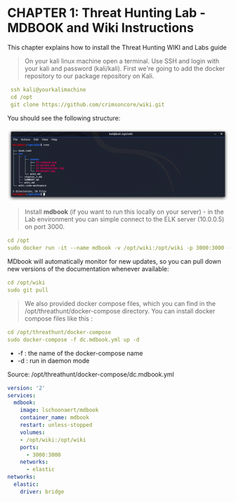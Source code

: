 CHAPTER 1: Threat Hunting Lab - MDBOOK and Wiki Instructions
====

This chapter explains how to install the Threat Hunting WIKI and Labs guide

> On your kali linux machine open a terminal. Use SSH and login with your kali and password (kali/kali). First we're going to add the docker repository to our package repository on Kali.

```yml
 ssh kali@yourkalimachine
 cd /opt
 git clone https://github.com/crimsoncore/wiki.git
```
You should see the following structure:

![Screenshot command](./0/assets/01-gitclonewiki.jpg)

> Install **mdbook** (if you want to run this locally on your server) - in the Lab environment you can simple connect to the ELK server (10.0.0.5) on port 3000.
> 
```yml
cd /opt
sudo docker run -it --name mdbook -v /opt/wiki:/opt/wiki -p 3000:3000 -p 3001:3001 lschoonaert/mdbook
```

MDbook will automatically monitor for new updates, so you can pull down new versions of the documentation whenever available:

```yml
cd /opt/wiki
sudo git pull
```

> We also provided docker compose files, which you can find in the /opt/threathunt/docker-compose directory. You can install docker compose files like this :

```yml
cd /opt/threathunt/docker-compose
sudo docker-compose -f dc.mdbook.yml up -d
```
- -f : the name of the docker-compose name
- -d : run in daemon mode


Source: /opt/threathunt/docker-compose/dc.mdbook.yml
```yml
version: '2'
services:
  mdbook:
    image: lschoonaert/mdbook
    container_name: mdbook
    restart: unless-stopped
    volumes:
    - /opt/wiki:/opt/wiki
    ports:
      - 3000:3000
    networks:
      - elastic
networks:
  elastic:
    driver: bridge
```